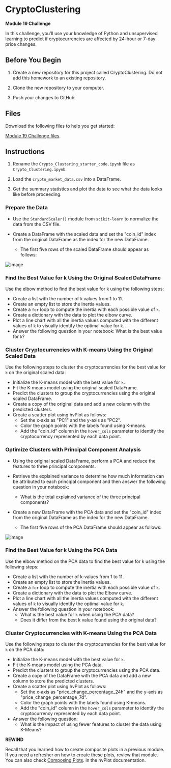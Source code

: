 # CryptoClustering
**Module 19 Challenge**

In this challenge, you’ll use your knowledge of Python and unsupervised learning to predict if cryptocurrencies are affected by 24-hour or 7-day price changes.

## Before You Begin
  1. Create a new repository for this project called CryptoClustering. Do not add this homework to an existing repository.

  2. Clone the new repository to your computer.

  3. Push your changes to GitHub.

## Files
Download the following files to help you get started:

[Module 19 Challenge files](https://static.bc-edx.com/data/dl-1-2/m19/lms/starter/Starter_Code.zip).

## Instructions
  1. Rename the `Crypto_Clustering_starter_code.ipynb` file as `Crypto_Clustering.ipynb`.

  2. Load the `crypto_market_data.csv` into a DataFrame.

  3. Get the summary statistics and plot the data to see what the data looks like before proceeding.

### Prepare the Data
  - Use the `StandardScaler()` module from `scikit-learn` to normalize the data from the CSV file.

  - Create a DataFrame with the scaled data and set the "coin_id" index from the original DataFrame as the index for the new DataFrame.

    - The first five rows of the scaled DataFrame should appear as follows:

![image](https://github.com/mariadiosdado/CryptoClustering/assets/136658866/a28cc411-be85-450a-b486-77aa47f80b61)


### Find the Best Value for k Using the Original Scaled DataFrame
Use the elbow method to find the best value for k using the following steps:

  - Create a list with the number of `k` values from 1 to 11.
  - Create an empty list to store the inertia values.
  - Create a `for` loop to compute the inertia with each possible value of `k`.
  - Create a dictionary with the data to plot the elbow curve.
  - Plot a line chart with all the inertia values computed with the different values of `k` to visually identify the optimal value for `k`.
  - Answer the following question in your notebook: What is the best value for `k`?
    
### Cluster Cryptocurrencies with K-means Using the Original Scaled Data
Use the following steps to cluster the cryptocurrencies for the best value for `k` on the original scaled data:

  - Initialize the K-means model with the best value for `k`.
  - Fit the K-means model using the original scaled DataFrame.
  - Predict the clusters to group the cryptocurrencies using the original scaled DataFrame.
  - Create a copy of the original data and add a new column with the predicted clusters.
  - Create a scatter plot using hvPlot as follows:
    - Set the x-axis as "PC1" and the y-axis as "PC2".
    - Color the graph points with the labels found using K-means.
    - Add the "coin_id" column in the `hover_cols` parameter to identify the cryptocurrency represented by each data point.

### Optimize Clusters with Principal Component Analysis
  - Using the original scaled DataFrame, perform a PCA and reduce the features to three principal components.
  
  - Retrieve the explained variance to determine how much information can be attributed to each principal component and then answer the following question in your notebook:
  
    - What is the total explained variance of the three principal components?
  - Create a new DataFrame with the PCA data and set the "coin_id" index from the original DataFrame as the index for the new DataFrame.

    - The first five rows of the PCA DataFrame should appear as follows:

![image](https://github.com/mariadiosdado/CryptoClustering/assets/136658866/487aebba-3b21-45a7-9192-a8e2a6750111)

### Find the Best Value for k Using the PCA Data
Use the elbow method on the PCA data to find the best value for k using the following steps:

  - Create a list with the number of k-values from 1 to 11.
  - Create an empty list to store the inertia values.
  - Create a `for` loop to compute the inertia with each possible value of `k`.
  - Create a dictionary with the data to plot the Elbow curve.
  - Plot a line chart with all the inertia values computed with the different values of `k` to visually identify the optimal value for `k`.
  - Answer the following question in your notebook:
    - What is the best value for `k` when using the PCA data?
    - Does it differ from the best k value found using the original data?
      
### Cluster Cryptocurrencies with K-means Using the PCA Data
Use the following steps to cluster the cryptocurrencies for the best value for `k` on the PCA data:

  - Initialize the K-means model with the best value for `k`.
  - Fit the K-means model using the PCA data.
  - Predict the clusters to group the cryptocurrencies using the PCA data.
  - Create a copy of the DataFrame with the PCA data and add a new column to store the predicted clusters.
  - Create a scatter plot using hvPlot as follows:
    - Set the x-axis as "price_change_percentage_24h" and the y-axis as "price_change_percentage_7d".
    - Color the graph points with the labels found using K-means.
    - Add the "coin_id" column in the `hover_cols` parameter to identify the cryptocurrency represented by each data point.
  - Answer the following question:
    - What is the impact of using fewer features to cluster the data using K-Means?
      
**REWIND**

Recall that you learned how to create composite plots in a previous module. If you need a refresher on how to create these plots, review that module. You can also check [Composing Plots](https://holoviz.org/tutorial/Composing_Plots.html). in the hvPlot documentation.
